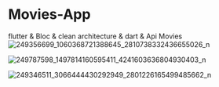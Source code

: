 # Movies-App
flutter &amp; Bloc &amp; clean architecture &amp; dart &amp; Api Movies
![249356699_1060368721388645_2810738332436655026_n](https://user-images.githubusercontent.com/67502781/139074297-b0043844-7883-4114-89d5-4fe4d5d03fa5.jpg)

![249787598_1497814160595411_4241603636804930403_n](https://user-images.githubusercontent.com/67502781/139074316-dbb0bd81-6b24-45b3-8dda-5f0ef8e90240.jpg)

![249346511_3066444430292949_2801226165499485662_n](https://user-images.githubusercontent.com/67502781/139074329-7b276afe-f593-49e5-ae34-19a4ac188eaf.jpg)
